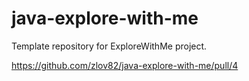 # java-explore-with-me
Template repository for ExploreWithMe project.

https://github.com/zlov82/java-explore-with-me/pull/4
